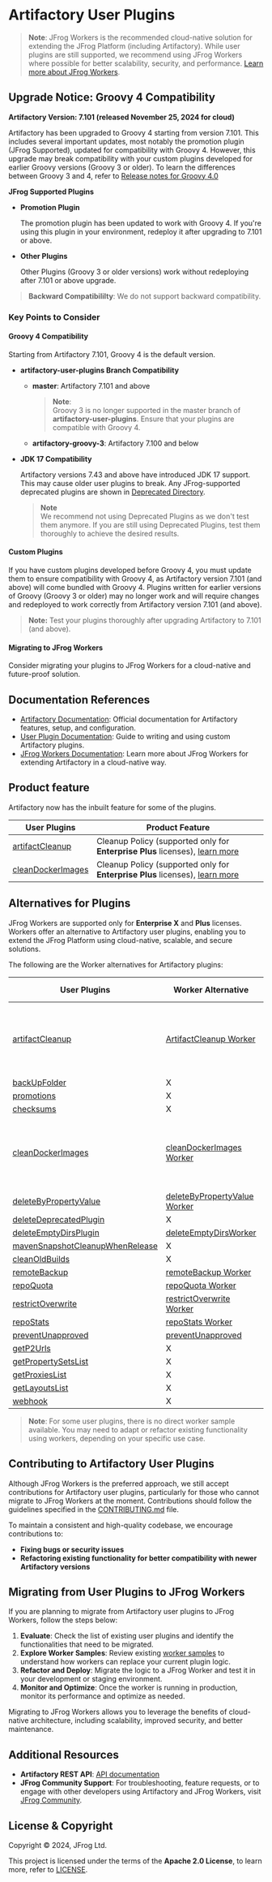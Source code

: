 # Artifactory User Plugins

> **Note**: JFrog Workers is the recommended cloud-native solution for extending the JFrog Platform (including Artifactory). While user plugins are still supported, we recommend using JFrog Workers where possible for better scalability, security, and performance. [Learn more about JFrog Workers](https://jfrog.com/help/r/ybbUNZGwwAmzW2qGyL9Zdw/I4E5sOhWWpIHHfdV37__Iw).

## Upgrade Notice: Groovy 4 Compatibility

**Artifactory Version: 7.101 (released November 25, 2024 for cloud)**

Artifactory has been upgraded to Groovy 4 starting from version 7.101. This includes several important updates, most notably the promotion plugin (JFrog Supported), updated for compatibility with Groovy 4. However, this upgrade may break compatibility with your custom plugins developed for earlier Groovy versions (Groovy 3 or older). To learn the differences between Groovy 3 and 4, refer to [Release notes for Groovy 4.0
](https://groovy-lang.org/releasenotes/groovy-4.0.html)

**JFrog Supported Plugins**

- **Promotion Plugin**
  
    The promotion plugin has been updated to work with Groovy 4. If you're using this plugin in your environment, redeploy it after upgrading to 7.101 or above.

- **Other Plugins**
  
  Other Plugins (Groovy 3 or older versions) work without redeploying after 7.101 or above upgrade.


> **Backward Compatibililty**:
> We do not support backward compatibility.

### Key Points to Consider

#### Groovy 4 Compatibility

Starting from Artifactory 7.101, Groovy 4 is the default version.

- **artifactory-user-plugins Branch Compatibility**

    - **master**: Artifactory 7.101 and above

        > **Note**:
        <br>Groovy 3 is no longer supported in the master branch of **artifactory-user-plugins**. Ensure that your plugins are compatible with Groovy 4.

    - **artifactory-groovy-3**: Artifactory 7.100 and below
  
- **JDK 17 Compatibility**
  
    Artifactory versions 7.43 and above have introduced JDK 17 support. This may cause older user plugins to break. Any JFrog-supported deprecated plugins are shown in [Deprecated Directory](http://github.com/jfrog/artifactory-user-plugins/tree/master/deprecated-plugins).

    > **Note**<br>
    >We recommend not using Deprecated Plugins as we don't test them anymore. If you are still using Deprecated Plugins, test them thoroughly to achieve the desired results.
  
#### Custom Plugins
If you have custom plugins developed before Groovy 4, you must update them to ensure compatibility with Groovy 4, as Artifactory version 7.101 (and above) will come bundled with Groovy 4. Plugins written for earlier versions of Groovy (Groovy 3 or older) may no longer work and will require changes and redeployed to work correctly from  Artifactory version 7.101 (and above).

> **Note:** Test your plugins thoroughly after upgrading Artifactory to 7.101 (and above).


#### Migrating to JFrog Workers
Consider migrating your plugins to JFrog Workers for a cloud-native and future-proof solution.


## Documentation References
- [Artifactory Documentation](https://jfrog.com/help/p/devops-home): Official documentation for Artifactory features, setup, and configuration.
- [User Plugin Documentation](https://jfrog.com/help/r/jfrog-integrations-documentation/user-plugins): Guide to writing and using custom Artifactory plugins.
- [JFrog Workers Documentation](https://jfrog.com/help/r/ybbUNZGwwAmzW2qGyL9Zdw/I4E5sOhWWpIHHfdV37__Iw): Learn more about JFrog Workers for extending Artifactory in a cloud-native way.

## Product feature
Artifactory now has the inbuilt feature for some of the plugins.

| User Plugins | Product Feature |
|-------------|--------------------|
| [artifactCleanup](https://github.com/jfrog/artifactory-user-plugins/blob/master/cleanup/artifactCleanup/README.md) | Cleanup Policy (supported only for **Enterprise Plus** licenses), [learn more](https://jfrog.com/help/r/jfrog-platform-administration-documentation/cleanup-policies) | 
| [cleanDockerImages](https://github.com/jfrog/artifactory-user-plugins/blob/master/cleanup/cleanDockerImages/README.md) | Cleanup Policy (supported only for **Enterprise Plus** licenses), [learn more](https://jfrog.com/help/r/jfrog-platform-administration-documentation/cleanup-policies) | 

## Alternatives for Plugins
JFrog Workers are supported only for **Enterprise X** and **Plus** licenses. Workers offer an alternative to Artifactory user plugins, enabling you to extend the JFrog Platform using cloud-native, scalable, and secure solutions.

The following are the Worker alternatives for Artifactory plugins:

| User Plugins | Worker Alternative | Other Alternative |
|-------------|--------------------|--------------------|
| [artifactCleanup](https://github.com/jfrog/artifactory-user-plugins/blob/master/cleanup/artifactCleanup/README.md) | [ArtifactCleanup Worker](https://github.com/jfrog/workers-sample/tree/main/samples/artifactory/GENERIC_EVENT/artifact-cleanup) | [Cleanup Policies](https://jfrog.com/help/r/jfrog-platform-administration-documentation/cleanup-policies) <br> For Enterprise + Customers only| 
| [backUpFolder](https://github.com/jfrog/artifactory-user-plugins/blob/master/backup/backupFolders/README.md) | X |
| [promotions](https://github.com/jfrog/artifactory-user-plugins/blob/master/build/promotion/README.md) | X |
| [checksums](https://github.com/jfrog/artifactory-user-plugins/blob/master/checksums/README.md) | X | X |
| [cleanDockerImages](https://github.com/jfrog/artifactory-user-plugins/blob/master/cleanup/cleanDockerImages/README.md) | [cleanDockerImages Worker](https://github.com/jfrog/workers-sample/blob/main/samples/artifactory/GENERIC_EVENT/clean-docker-images/README.md) | [Cleanup Policies](https://jfrog.com/help/r/jfrog-platform-administration-documentation/cleanup-policies) <br> For Enterprise + Customers only | 
| [deleteByPropertyValue](https://github.com/jfrog/artifactory-user-plugins/blob/master/cleanup/deleteByPropertyValue/README.md) | [deleteByPropertyValue Worker](https://github.com/jfrog/workers-sample/blob/main/samples/artifactory/GENERIC_EVENT/delete-by-property-value/README.md) |X |
| [deleteDeprecatedPlugin](https://github.com/jfrog/artifactory-user-plugins/blob/master/cleanup/deleteDeprecated/README.md) | X | X |
| [deleteEmptyDirsPlugin](https://github.com/jfrog/artifactory-user-plugins/blob/master/cleanup/deleteEmptyDirs/README.md) | [deleteEmptyDirsWorker](https://github.com/jfrog/workers-sample/blob/main/samples/artifactory/GENERIC_EVENT/delete-empty-dirs/README.md) |
| [mavenSnapshotCleanupWhenRelease](https://github.com/jfrog/artifactory-user-plugins/blob/master/cleanup/mavenSnapshotCleanupWhenRelease/README.md) | X |
| [cleanOldBuilds](https://github.com/jfrog/artifactory-user-plugins/blob/master/cleanup/oldBuildCleanup/README.md) | X | X |
| [remoteBackup](https://github.com/jfrog/artifactory-user-plugins/blob/master/storage/remoteBackup/README.md) | [remoteBackup Worker](https://github.com/jfrog/workers-sample/blob/main/samples/artifactory/GENERIC_EVENT/remote-backup/README.md) |
| [repoQuota](https://github.com/jfrog/artifactory-user-plugins/blob/master/storage/repoQuota/README.md) | [repoQuota Worker](https://github.com/jfrog/workers-sample/blob/main/samples/artifactory/BEFORE_UPLOAD/repo-quota/README.md) |
| [restrictOverwrite](https://github.com/jfrog/artifactory-user-plugins/blob/master/storage/restrictOverwrite/README.md) | [restrictOverwrite Worker](https://github.com/jfrog/workers-sample/blob/main/samples/artifactory/BEFORE_UPLOAD/restrict-overwrite/README.md) |
| [repoStats](https://github.com/jfrog/artifactory-user-plugins/blob/master/stats/repoStats/README.md) | [repoStats Worker](https://github.com/jfrog/workers-sample/blob/main/samples/artifactory/GENERIC_EVENT/repoStats/README.md) |
| [preventUnapproved](https://github.com/jfrog/artifactory-user-plugins/blob/master/governance/preventUnapproved/README.md) | [preventUnapproved](https://github.com/jfrog/workers-sample/blob/main/samples/artifactory/BEFORE_DOWNLOAD/restrict-download-by-property-value/README.md) |
| [getP2Urls](https://github.com/jfrog/artifactory-user-plugins/blob/master/config/getAndSetP2Url/README.md) | X |
| [getPropertySetsList](https://github.com/jfrog/artifactory-user-plugins/blob/master/config/propertySetsConfig/README.md) | X |
| [getProxiesList](https://github.com/jfrog/artifactory-user-plugins/blob/master/config/proxiesConfig/README.md) | X |
| [getLayoutsList](https://github.com/jfrog/artifactory-user-plugins/blob/master/config/repoLayoutsConfig/README.md) | X | X |
| [webhook](https://github.com/yashprit-jfrog/artifactory-user-plugins/blob/master/webhook/README.md) | X |

> **Note**: For some user plugins, there is no direct worker sample available. You may need to adapt or refactor existing functionality using workers, depending on your specific use case.


## Contributing to Artifactory User Plugins
Although JFrog Workers is the preferred approach, we still accept contributions for Artifactory user plugins, particularly for those who cannot migrate to JFrog Workers at the moment. Contributions should follow the guidelines specified in the [CONTRIBUTING.md](CONTRIBUTING.md) file. 

To maintain a consistent and high-quality codebase, we encourage contributions to:
- **Fixing bugs or security issues**
- **Refactoring existing functionality for better compatibility with newer Artifactory versions**

## Migrating from User Plugins to JFrog Workers

If you are planning to migrate from Artifactory user plugins to JFrog Workers, follow the steps below:

1. **Evaluate**: Check the list of existing user plugins and identify the functionalities that need to be migrated.
2. **Explore Worker Samples**: Review existing [worker samples](https://github.com/jfrog/workers-sample) to understand how workers can replace your current plugin logic.
3. **Refactor and Deploy**: Migrate the logic to a JFrog Worker and test it in your development or staging environment.
4. **Monitor and Optimize**: Once the worker is running in production, monitor its performance and optimize as needed.

Migrating to JFrog Workers allows you to leverage the benefits of cloud-native architecture, including scalability, improved security, and better maintenance.

## Additional Resources

- **Artifactory REST API**: [API documentation](https://www.jfrog.com/confluence/display/JFROG/Artifactory+REST+API)
- **JFrog Community Support**: For troubleshooting, feature requests, or to engage with other developers using Artifactory and JFrog Workers, visit [JFrog Community](https://jfrog.com/community/).


## License & Copyright

Copyright © 2024, JFrog Ltd.

This project is licensed under the terms of the **Apache 2.0 License**, to learn more, refer to [LICENSE](https://github.com/jfrog/artifactory-user-plugins/blob/master/LICENSE).
